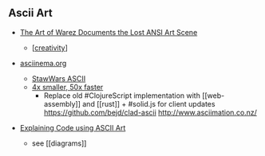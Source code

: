 Ascii Art
---------

* [The Art of Warez Documents the Lost ANSI Art Scene](https://www.juxtapoz.com/news/film/the-art-of-warez-documents-the-lost-ansi-art-scene/)
    * [[creativity]]

* [asciinema.org](https://asciinema.org/)
    * [StawWars ASCII](https://asciinema.org/a/8)
    * [4x smaller, 50x faster](https://blog.asciinema.org/post/smaller-faster/)
        * Replace old #ClojureScript implementation with [[web-assembly]] and [[rust]] + #solid.js for client updates
https://github.com/bejd/clad-ascii
http://www.asciimation.co.nz/

* [Explaining Code using ASCII Art](https://blog.regehr.org/archives/1653)
    * see [[diagrams]]

[//begin]: # "Autogenerated link references for markdown compatibility"
[creativity]: creativity.md "Creativity"
[//end]: # "Autogenerated link references"